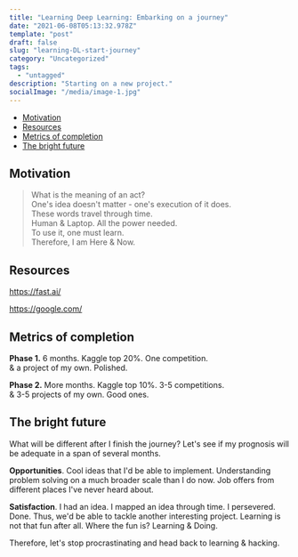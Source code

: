 ```yaml
---
title: "Learning Deep Learning: Embarking on a journey"
date: "2021-06-08T05:13:32.978Z"
template: "post"
draft: false
slug: "learning-DL-start-journey"
category: "Uncategorized"
tags:
  - "untagged"
description: "Starting on a new project."
socialImage: "/media/image-1.jpg"
---
```


- [Motivation](#motivation)
- [Resources](#resources)
- [Metrics of completion](#metrics-of-completion)
- [The bright future](#the-bright-future)

## Motivation
> What is the meaning of an act? <br>
> One's idea doesn't matter - one's execution of it does. <br>
> These words travel through time. <br>
> Human & Laptop. All the power needed. <br>
> To use it, one must learn. <br>
> Therefore, I am Here & Now. <br>

## Resources
https://fast.ai/

https://google.com/

## Metrics of completion
**Phase 1.**
6 months. Kaggle top 20%. One competition. <br>
& a project of my own. Polished.

**Phase 2.**
More months. Kaggle top 10%. 3-5 competitions. <br> 
& 3-5 projects of my own. Good ones.

## The bright future 
What will be different after I finish the journey? Let's see if my prognosis will be adequate in a span of several months.

**Opportunities**. Cool ideas that I'd be able to implement. Understanding problem solving on a much broader scale than I do now. Job offers from different places I've never heard about.

**Satisfaction**. I had an idea. I mapped an idea through time. I persevered. Done. Thus, we'd be able to tackle another interesting project. Learning is not that fun after all. Where the fun is? Learning & Doing. 

Therefore, let's stop procrastinating and head back to learning & hacking.